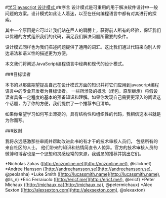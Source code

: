 #[学习javascript 设计模式 ](http://www.oschina.net/translate/learning-javascript-design-patterns)
##序言
设计模式是可重用的用于解决软件设计中一般问题的方案。设计模式如此让人着迷，以至在任何编程语言中都有对其进行的探索。

其中一个原因是它可以让我们站在巨人的肩膀上，获得前人所有的经验，保证我们以优雅的方式组织我们的代码，满足我们解决问题所需要的条件。

设计模式同样也为我们描述问题提供了通用的词汇。这比我们通过代码来向别人传达语法和语义性的描述更为方便。

本文我们将阐述JavaScript编程语言中经典和现代的设计模式。

###目标读者

本书的以那些期望提高自己在设计模式方面的知识并将它们应用到javascript编程语言中的专业开发者为目标读者。
一些所涉及的概念（闭包，原型继承）将假设读者具备一定程度的基本的预备知识和理解。如果你发现自己需要更深入的阅读这个话题，为了你的方便，我们提供了一个推荐书目清单。


如果你希望学习如何写出漂亮的，具有结构性和组织性的代码，我相信这本书就是为你而写。

###致谢

我将永远感激那些审阅并帮助改进此书的有才干的技术审核人员们， 包括所有的来自社区的人士。
他们带来的知识和热情简直令人惊异。官方的技术审核人员的微博和博客也是一个思想和灵感经常的来源，我诚恳的推荐并挑出它们。

*Nicholas Zakas ([http://nczonline.net](http://nczonline.net), @slicknet)
*Andrée Hansson ([http://andreehansson.se](http://andreehansson.se), @peolanha)
*Luke Smith ([http://lucassmith.name](http://lucassmith.name), @ls_n)
*Eric Ferraiuolo ([http://ericf.me/](http://ericf.me/), @ericf)
*Peter Michaux ([http://michaux.ca](http://michaux.ca), @petermichaux)
*Alex Sexton ([http://alexsexton.com](http://alexsexton.com), @slexaxton)